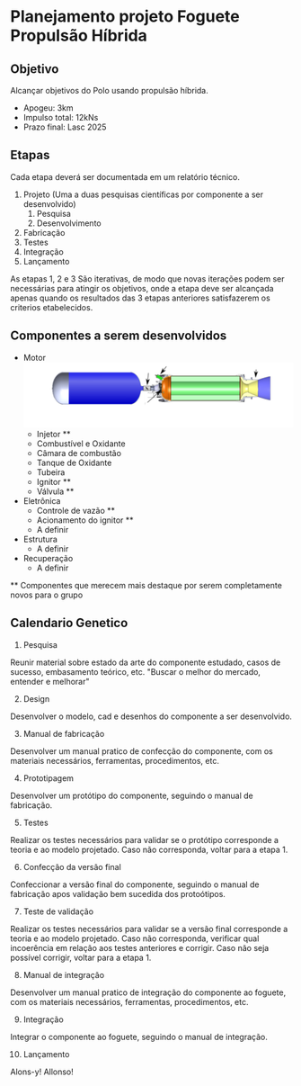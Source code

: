 # Planejamento projeto Foguete Propulsão Híbrida

## Objetivo

  Alcançar objetivos do Polo usando propulsão híbrida. 
  <!-- TODO: A priori o objetivo irá mudar a partir de novas iterações, mas usando Polo como iteração 0 irá evitar algumas dores de cabeça. -->
  * Apogeu: 3km
  * Impulso total: 12kNs
  * Prazo final: Lasc 2025

## Etapas

Cada etapa deverá ser documentada em um relatório técnico.

  1. Projeto
(Uma a duas pesquisas científicas por componente a ser desenvolvido)
      1. Pesquisa
      1. Desenvolvimento
  1. Fabricação
  1. Testes
  1. Integração
  1. Lançamento

  As etapas 1, 2 e 3 São iterativas, de modo que novas iterações podem ser necessárias para atingir os objetivos, onde a etapa deve ser alcançada apenas quando os resultados das 3 etapas anteriores satisfazerem os criterios etabelecidos.

## Componentes a serem desenvolvidos

  * Motor
  ![](images/Hybrids_big-tosvg.svg)
    * Injetor **
    * Combustível e Oxidante
    * Câmara de combustão
    * Tanque de Oxidante
    * Tubeira
    * Ignitor **
    * Válvula **
  * Eletrônica
    * Controle de vazão **
    * Acionamento do ignitor **
    * A definir 
    <!-- TODO: Falar com pessoal do departamento -->
  * Estrutura
    * A definir 
    <!-- TODO: Falar com pessoal do departamento -->
  * Recuperação
    * A definir 
    <!-- TODO: Falar com pessoal do departamento -->
** Componentes que merecem mais destaque por serem completamente novos para o grupo

## Calendario Genetico

1. Pesquisa

Reunir material sobre estado da arte do componente estudado, casos de sucesso, embasamento teórico, etc. "Buscar o melhor do mercado, entender e melhorar"

2. Design 

Desenvolver o modelo, cad e desenhos do componente a ser desenvolvido.

3. Manual de fabricação

Desenvolver um manual pratico de confecção do componente, com os materiais necessários, ferramentas, procedimentos, etc.

4. Prototipagem

Desenvolver um protótipo do componente, seguindo o manual de fabricação.

5. Testes

Realizar os testes necessários para validar se o protótipo corresponde a teoria e ao modelo projetado. Caso não corresponda, voltar para a etapa 1.

6. Confecção da versão final

Confeccionar a versão final do componente, seguindo o manual de fabricação apos validação bem sucedida dos protoótipos.

7. Teste de validação

Realizar os testes necessários para validar se a versão final corresponde a teoria e ao modelo projetado. Caso não corresponda, verificar qual incoerência em relação aos testes anteriores e corrigir. Caso não seja possível corrigir, voltar para a etapa 1.

8. Manual de integração

Desenvolver um manual pratico de integração do componente ao foguete, com os materiais necessários, ferramentas, procedimentos, etc.

9. Integração

Integrar o componente ao foguete, seguindo o manual de integração.

10. Lançamento

Alons-y! Allonso!

<!-- desemvolver um sistema de injeção de oxido nitroso ou oxigenio liquido na vazão correta, fabricar e caracterizar os injetores e tentar fazer a caracterização dos injetores
para parte solida: bocal (tubeira), seção cilindrica, tatamento termico pra motor de alta pressão, e tipo de combustivel solido com adição de aluminio ou algo pra aumentar o empuxo especifico
em cima disso: em uma ic, precisamos de mais de um aluno, 
-> injetor, para amortecer essa capacidade dentro de um filme líquido; -> valvula

Projeto, fabricação, ensio em institutos qualidifcados, xorrigir, integrar com o motor
sólido: queima e geometria de queima, tempo de quiema, tubeira, empuxo específico 
engenharia reversa e melhorar, com o pessoal da unb

Desafios associados: dinheiro (buscar empresas, com participação aeronautica ou não, alavancando doação, sendo abatidas do imposto de renda pela lei de incentivo à inovação, 
como criar formas de divulgar isso na empresa dele, pra ter uma visão social, vies de retono da sociedae, agregando valor social da emopresa dele
buscar recursos para organizar, integrar e ter espaço para desolver e testar os componentes, ensioa de integração, 
telemetria e controle, a ORcket não pode se limitar a alunos da aero 

"estão mais preocupados em criar uma estrutura hierarquica do que fazer os projetos"

humildade de perceber que algo tá errado e criar uma ação pra mudar, não há fluxo de conhecimento,  

e lado social da Rocket? isola um aluno de aprender por trabalhar, etc
CTA, Vibras, pq não entrar em contato com o pessoal dos centros de pesquisa

iniciações em várias frents, engajamento dos alunos nas tarefas

Bico injetor pra medir ângulo de espalhamento em combustível com reação e sem reação utilizando imagens com o sistema de schierelen

injeção
segmentado com flanges, segmentar a geometria

definir o empuxo, começar com motores pequneos e aprender a fazer, entender os parametros e as variavies, validação expeirmentação, fabricação

tempo e pessoas envolvidas, atrás de recursos financeiros




Olexiy Shynkarenko
2015 (1)
PRELIMINARY RESEARCH OF GAS TORCH IGNITION SYSTEM FOR THE HYBRID ROCKET MOTOR
2014 (1)
Preliminary Research of the Hybrid Motor Properties for the Reentry Plat -->